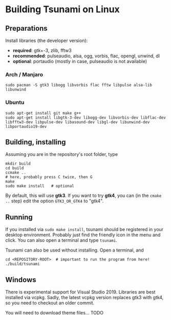 # Building Tsunami on Linux

## Preparations

Install libraries (the developer version):
* **required**: gtk+-3, zlib, fftw3
* **recommended**: pulseaudio, alsa, ogg, vorbis, flac, opengl, unwind, dl
* **optional**: portaudio (mostly in case, pulseaudio is not available)

### Arch / Manjaro

```
sudo pacman -S gtk3 libogg libvorbis flac fftw libpulse alsa-lib libunwind
```

### Ubuntu

```
sudo apt-get install git make g++
sudo apt-get install libgtk-3-dev libogg-dev libvorbis-dev libflac-dev libfftw3-dev libpulse-dev libasound-dev libgl-dev libunwind-dev libportaudio19-dev
```

## Building, installing

Assuming you are in the repository's root folder, type
```
mkdir build
cd build
ccmake ..
# here, probably press C twice, then G
make
sudo make install   # optional
```

By default, this will use **gtk3**. If you want to try **gtk4**, you can (in the `cmake ..` step) edit the option `GTK3_OR_GTK4` to "gtk4".


<!---Alternatively, you can use **meson** to compile (might be broken...):
```
meson build
cd build
ninja
```
--->


## Running

If you installed via `sudo make install`, tsunami should be registered in your desktop environment. Probably just find the friendly icon in the menu and click. You can also open a terminal and type `tsunami`.

Tsunami can also be used without installing. Open a terminal, and
```
cd <REPOSITORY-ROOT>  # important to run the program from here!
./build/tsunami
```




## Windows

There is experimental support for Visual Studio 2019. Libraries are best installed via vcpkg. Sadly, the latest vcpkg version replaces gtk3 with gtk4, so you need to checkout an older commit.


You will need to download theme files... TODO

